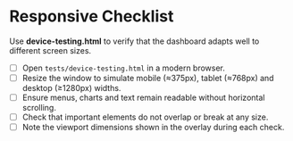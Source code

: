 # Responsive Checklist

Use **device-testing.html** to verify that the dashboard adapts well to different screen sizes.

- [ ] Open `tests/device-testing.html` in a modern browser.
- [ ] Resize the window to simulate mobile (≈375px), tablet (≈768px) and desktop (≥1280px) widths.
- [ ] Ensure menus, charts and text remain readable without horizontal scrolling.
- [ ] Check that important elements do not overlap or break at any size.
- [ ] Note the viewport dimensions shown in the overlay during each check.
